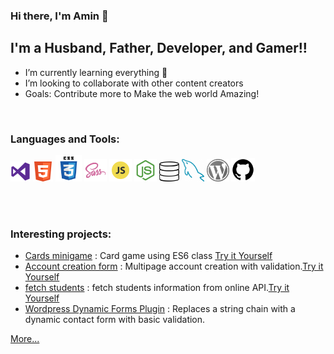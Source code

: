 ### Hi there, I'm Amin 👋

## I'm a Husband, Father, Developer, and Gamer!!

- I’m currently learning everything 🤣
- I’m looking to collaborate with other content creators
- Goals: Contribute more to Make the web world Amazing!

<br />

### Languages and Tools:

<!-- Start Icons languages -->

[<img src="./img/vs.png" width="32"/>](./img/vs.png)
[<img src="./img/html.png" width="32"/>](./img/html.png)
[<img src="./img/css.png" width="42"/>](./img/css.png)
[<img src="./img/sass.png" width="36"/>](./img/sass.png)
[<img src="./img/js.png" width="36"/>](./img/js.png)
[<img src="./img/node.png" width="36"/>](./img/node.png)
[<img src="./img/sql.png" width="32"/>](./img/sql.png)
[<img src="./img/mysql.png" width="36"/>](./img/mysql.png)
[<img src="./img/wp.png" width="36"/>](./img/wp.png)
[<img src="./img/gith.png" width="38"/>](./img/gith.png)

<!-- End Icons languages -->

<br />
<br />

### Interesting projects:

- [Cards minigame](https://github.com/mazaalani/black-jack-no-AI) : Card game using ES6 class [Try it Yourself](https://mazaalani.github.io/black-jack-with-AI/)
- [Account creation form](https://github.com/mazaalani/account-creation) : Multipage account creation with validation.[Try it Yourself](https://mazaalani.github.io/account-creation/)
- [fetch students](https://github.com/mazaalani/Json_Fetch_Students) : fetch students information from online API.[Try it Yourself](https://mazaalani.github.io/Json_Fetch_Students/)
- [Wordpress Dynamic Forms Plugin](https://github.com/mazaalani/plugin_ICMS_WP) : Replaces a string chain with a dynamic contact form with basic validation.

[More...](https://github.com/mazaalani?tab=repositories)
